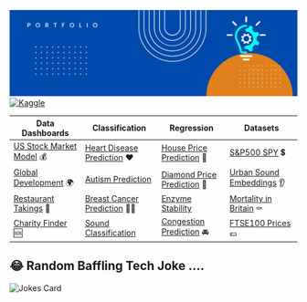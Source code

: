 ![alt text](https://github.com/get-heard/get-heard/blob/main/Banner.jpg?raw=true)
[![Kaggle](https://img.shields.io/badge/Kaggle_Notebooks-Master-orange)](https://www.kaggle.com/gkitchen)


| Data Dashboards | Classification | Regression | Datasets |  
| ------------- | ------------- | ------------- |   ------------- |  
| [US Stock Market Model](https://getheard.quarto.pub/spy) 💰| [Heart Disease Prediction](https://hearts.streamlit.app)  ❤| [House Price Prediction](https://www.kaggle.com/code/gkitchen/house-price-prediction) 🏡 | [S&P500 SPY](https://www.kaggle.com/datasets/gkitchen/s-and-p-500-spy) 💲
| [Global Development](https://getheard.quarto.pub/gapminder) 🌍 | [Autism Prediction](https://www.kaggle.com/code/gkitchen/autism-prediction)|[Diamond Price Prediction](https://diamondz.streamlit.app) 💎| [Urban Sound Embeddings](https://www.kaggle.com/datasets/gkitchen/urban-sound-mfcc) 👂
| [Restaurant Takings](https://getheard.quarto.pub/tips)  🥗| [Breast Cancer Prediction](https://www.kaggle.com/code/gkitchen/breast-cancer-prediction) 👩‍⚕️| [Enzyme Stability](https://www.kaggle.com/code/gkitchen/enzyme-stability-prediction)  | [Mortality in Britain]( https://www.kaggle.com/datasets/gkitchen/uk-deaths-by-year-of-age) ⚰
| [Charity Finder](https://charities.streamlit.app)  🆘| [Sound Classification](https://sounds.streamlit.app) | [Congestion Prediction](https://www.kaggle.com/code/gkitchen/congestion-prediction) 🚘| [FTSE100 Prices](https://www.kaggle.com/datasets/gkitchen/ftse100) 💷
## 😂 Random Baffling Tech Joke ....
![Jokes Card](https://readme-jokes.vercel.app/api)
